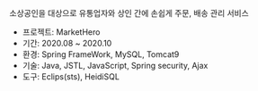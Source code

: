 소상공인을 대상으로 유통업자와 상인 간에 손쉽게 주문, 배송 관리 서비스

- 프로젝트: MarketHero
- 기간: 2020.08 ~ 2020.10
- 환경: Spring FrameWork, MySQL, Tomcat9
- 기술: Java, JSTL, JavaScript, Spring security, Ajax
- 도구: Eclips(sts), HeidiSQL
